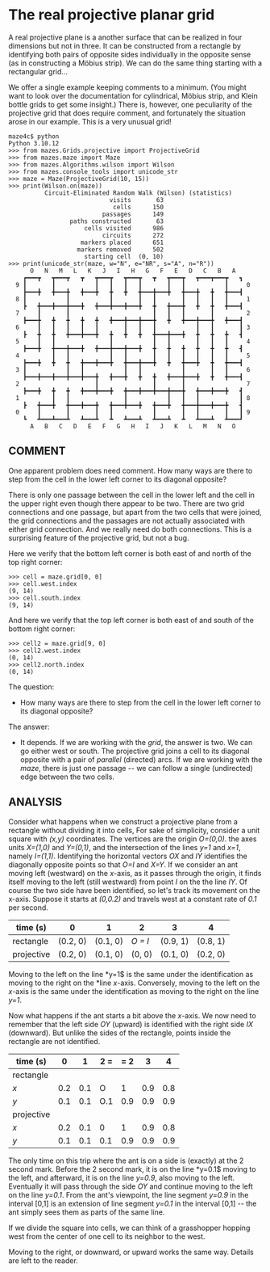 # The real projective planar grid

A real projective plane is a another surface that can be realized in four dimensions but not in three.  It can be constructed from a rectangle by identifying both pairs of opposite sides individually in the opposite sense (as in constructing a Möbius strip).  We can do the same thing starting with a rectangular grid...

We offer a single example keeping comments to a minimum.  (You might want to look over the documentation for cylindrical, Möbius strip, and Klein bottle grids to get some insight.)  There is, however, one peculiarity of the projective grid that does require comment, and fortunately the situation arose in our example.  This is a very unusual grid!
```
maze4c$ python
Python 3.10.12
>>> from mazes.Grids.projective import ProjectiveGrid
>>> from mazes.maze import Maze
>>> from mazes.Algorithms.wilson import Wilson
>>> from mazes.console_tools import unicode_str
>>> maze = Maze(ProjectiveGrid(10, 15))
>>> print(Wilson.on(maze))
          Circuit-Eliminated Random Walk (Wilson) (statistics)
                            visits       63
                             cells      150
                          passages      149
                 paths constructed       63
                     cells visited      986
                          circuits      272
                    markers placed      651
                   markers removed      502
                     starting cell  (0, 10)
>>> print(unicode_str(maze, w="N", e="NR", s="A", n="R"))
      O   N   M   L   K   J   I   H   G   F   E   D   C   B   A
    ┏━━━┳   ┳━━━┳   ┳   ┳━━━┳   ┳━━━┳   ┳   ┳━━━┳   ┳━━━┳━━━┳   ┓
  9 ┃       ┃           ┃   ┃   ┃   ┃       ┃   ┃           ┃     0
    ┣━━━╋   ╋━━━╋   ╋━━━╋   ╋   ╋   ╋━━━╋━━━╋   ╋━━━╋   ╋   ╋━━━┫
  8 ┃           ┃           ┃       ┃   ┃       ┃   ┃   ┃   ┃     1
    ┣   ╋━━━╋━━━╋━━━╋   ╋━━━╋━━━╋━━━╋   ╋   ╋━━━╋   ╋   ╋   ╋━━━┫
  7     ┃       ┃                       ┃   ┃   ┃       ┃         2
    ┣━━━╋   ╋   ╋   ╋   ╋   ╋━━━╋━━━╋━━━╋   ╋   ╋━━━╋━━━╋   ╋━━━┫
  6     ┃   ┃   ┃   ┃   ┃       ┃   ┃   ┃           ┃   ┃       ┃ 3
    ┣   ╋   ╋   ╋━━━╋━━━╋   ╋   ╋   ╋   ╋━━━╋━━━╋   ╋   ╋   ╋   ┫
  5     ┃   ┃               ┃           ┃   ┃       ┃   ┃   ┃     4
    ┣━━━╋   ╋━━━╋━━━╋   ╋━━━╋━━━╋━━━╋   ╋   ╋   ╋   ╋   ╋   ╋   ┫
  4         ┃   ┃           ┃   ┃       ┃   ┃   ┃   ┃   ┃   ┃     5
    ┣━━━╋   ╋   ╋   ╋━━━╋━━━╋   ╋━━━╋━━━╋   ╋   ╋━━━╋   ╋   ╋━━━┫
  3 ┃           ┃   ┃           ┃   ┃           ┃       ┃   ┃     6
    ┣━━━╋━━━╋━━━╋━━━╋━━━╋   ╋━━━╋   ╋   ╋   ╋━━━╋━━━╋   ╋   ╋━━━┫
  2                     ┃               ┃       ┃                 7
    ┣━━━╋   ╋   ╋   ╋━━━╋━━━╋   ╋━━━╋━━━╋━━━╋━━━╋   ╋━━━╋━━━╋   ┫
  1         ┃   ┃               ┃           ┃   ┃   ┃           ┃ 8
    ┣   ╋━━━╋   ╋━━━╋━━━╋   ╋━━━╋━━━╋   ╋━━━╋   ╋━━━╋━━━╋━━━╋   ┫
  0     ┃       ┃       ┃   ┃           ┃       ┃   ┃       ┃   ┃ 9
    ┗   ┻━━━┻━━━┻   ┻━━━┻   ┻   ┻━━━┻   ┻━━━┻   ┻   ┻━━━┻   ┻━━━┛
      A   B   C   D   E   F   G   H   I   J   K   L   M   N   O
```

## COMMENT

One apparent problem does need comment.  How many ways are there to step from the cell in the lower left corner to its diagonal opposite?

There is only one passage between the cell in the lower left and the cell in the upper right even though there appear to be two.  There are two grid connections and one passage, but apart from the two cells that were joined, the grid connections and the passages are not actually associated with either grid connection.  And we really need do both connections.  This is a surprising feature of the projective grid, but not a bug.

Here we verify that the bottom left corner is both east of and north of the top right corner:
```
>>> cell = maze.grid[0, 0]
>>> cell.west.index
(9, 14)
>>> cell.south.index
(9, 14)
```

And here we verify that the top left corner is both east of and south of the bottom right corner:
```
>>> cell2 = maze.grid[9, 0]
>>> cell2.west.index
(0, 14)
>>> cell2.north.index
(0, 14)
```

The question:

+ How many ways are there to step from the cell in the lower left corner to its diagonal opposite?

The answer:

+ It depends.  If we are working with the *grid*, the answer is two.  We can go either west or south.  The projective grid joins a cell to its diagonal opposite with a pair of *parallel* (directed) arcs.  If we are working with the *maze*, there is just one passage -- we can follow a single (undirected) edge between the two cells.

## ANALYSIS

Consider what happens when we construct a projective plane from a rectangle without dividing it into cells,  For sake of simplicity, consider a unit square with *(x,y)* coordinates.  The vertices are the origin *O=(0,0)*. the axes units *X=(1,0)* and *Y=(0,1)*, and the intersection of the lines *y=1* and *x=1*, namely *I=(1,1)*.  Identifying the horizontal vectors $OX$ and *IY* identifies the diagonally opposite points so that *O=I* and *X=Y*.  If we consider an ant moving left (westward) on the $x$-axis, as it passes through the origin, it finds itself moving to the left (still westward) from point *I* on the the line $IY$.  Of course the two side have been identified, so let's track its movement on the x-axis.  Suppose it starts at *(0,0.2)* and travels west at a constant rate of *0.1* per second.

| time (s)   | 0        | 1        | 2        | 3        | 4        |
| -----------| -------- | -------- | -------- | -------- | -------- |
| rectangle  | (0.2, 0) | (0.1, 0) | *O = I*  | (0.9, 1) | (0.8, 1) |
| projective | (0.2, 0) | (0.1, 0) | (0, 0)   | (0.1, 0) | (0.2, 0) |

Moving to the left on the line *y=1$ is the same under the identification as moving to the right on the *line *x*-axis.  Conversely, moving to the left on the $x$-axis is the same under the identification as moving to the right on the line *y=1*.

Now what happens if the ant starts a bit above the $x$-axis.  We now need to remember that the left side *OY* (upward) is identified with the right side *IX* (downward).  But unlike the sides of the rectangle, points inside the rectangle are not identified.

| time (s)   | 0   | 1   | 2 = | = 2 | 3   | 4   |
| ---------- | --- | --- | --- | --- | --- | --- |
| rectangle  |
| *x*        | 0.2 | 0.1 | O   | 1   | 0.9 | 0.8 |
| *y*        | 0.1 | 0.1 | O.1 | 0.9 | 0.9 | 0.9 |
| projective |
| *x*        | 0.2 | 0.1 | 0   | 1   | 0.9 | 0.8 |
| *y*        | 0.1 | 0.1 | 0.1 | 0.9 | 0.9 | 0.9 |

The only time on this trip where the ant is on a side is (exactly) at the 2 second mark.  Before the 2 second mark, it is on the line *y=0.1$ moving to the left, and afterward, it is on the line *y=0.9*, also moving to the left.  Eventually it will pass through the side *OY* and continue moving to the left on the line *y=0.1*.  From the ant's viewpoint, the line segment *y=0.9* in the interval \[0,1\] is an extension of line segment *y=0.1* in the interval \[0,1\] -- the ant simply sees them as parts of the same line.

If we divide the square into cells, we can think of a grasshopper hopping west from the center of one cell to its neighbor to the west.

Moving to the right, or downward, or upward works the same way.  Details are left to the reader.
